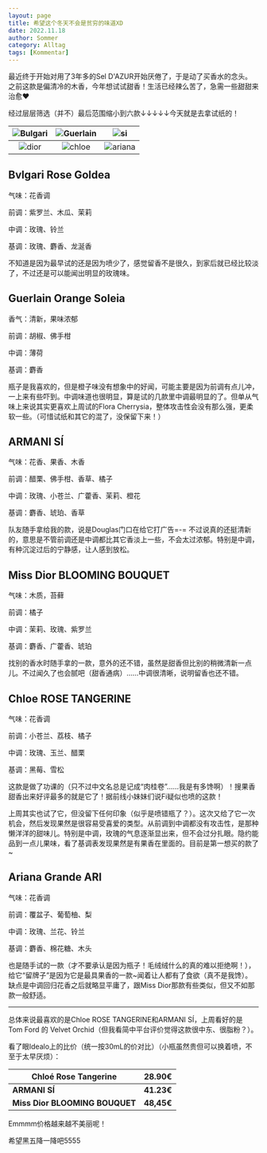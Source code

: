 ```yaml
---
layout: page
title: 希望这个冬天不会是贫穷的味道XD
date: 2022.11.18
author: Sommer
category: Alltag
tags: [Kommentar]
---
```


最近终于开始对用了3年多的Sel D'AZUR开始厌倦了，于是动了买香水的念头。之前这款是偏清冷的木香，今年想试试甜香！生活已经辣么苦了，急需一些甜甜来治愈❤

经过层层筛选（并不）最后范围缩小到六款↓↓↓↓↓今天就是去拿试纸的！

| <img src="https://d17ay45ieegnqm.cloudfront.net/images/thumbs256/miswag_dgGIQLLfNz7J.jpg" alt="Bulgari" /> | <img src="https://cdn.parfumdreams.de/Img/Art/13/GUERLAIN-Aqua-Allegoria-Orange-Soleia-Eau-de-Toilette-Spray-91171_17.jpg" alt="Guerlain" /> | <img src="https://cdn.shopify.com/s/files/1/0507/4177/2457/products/armani_si_50ml-min_db232031-151a-439e-877a-db8a46196f19_256x.jpg?v=1611582876" alt="si" /> |
| :----------------------------------------------------------: | :----------------------------------------------------------: | :----------------------------------------------------------: |
| <img src="https://tshop.r10s.com/13a/374/d5e5/0a00/8006/f927/0a2a/114eecb0e50242ac110005.jpg?_ex=256x256" alt="dior" /> | <img src="https://www.parfumcenter.nl/media/catalog/product/cache/1/image/256x/9df78eab33525d08d6e5fb8d27136e95/c/h/chloe-fleur_de_parfum_parfumcenter_1.jpg" alt="chloe" /> | <img src="https://www.parfumcenter.nl/media/catalog/product/cache/1/image/256x/9df78eab33525d08d6e5fb8d27136e95/a/r/ariana_grande_ari_parfumcenter.jpg" alt="ariana" /> |



## Bvlgari Rose Goldea

气味：花香调

前调：紫罗兰、木瓜、茉莉

中调：玫瑰、铃兰

基调：玫瑰、麝香、龙涎香

不知道是因为最早试的还是因为喷少了，感觉留香不是很久，到家后就已经比较淡了，不过还是可以能闻出明显的玫瑰味。



## Guerlain Orange Soleia

香气：清新，果味浓郁

前调：胡椒、佛手柑

中调：薄荷

基调：麝香

瓶子是我喜欢的，但是橙子味没有想象中的好闻，可能主要是因为前调有点儿冲，一上来有些吓到。中调味道也很明显，算是试的几款里中调最明显的了。但单从气味上来说其实更喜欢上周试的Flora Cherrysia，整体攻击性会没有那么强，更柔软一些。（可惜试纸和其它的混了，没保留下来！）



## ARMANI SÍ

气味：花香、果香、木香

前调：醋栗、佛手柑、香草、橘子

中调：玫瑰、小苍兰、广藿香、茉莉、橙花

基调：麝香、琥珀、香草

队友随手拿给我的款，说是Douglas门口在给它打广告=-= 不过说真的还挺清新的，意思是不管前调还是中调都比其它香淡上一些，不会太过浓郁。特别是中调，有种沉淀过后的宁静感，让人感到放松。



## Miss Dior BLOOMING BOUQUET

气味：木质，苔藓

前调：橘子

中调：茉莉、玫瑰、紫罗兰

基调：麝香、广藿香、琥珀

找别的香水时随手拿的一款，意外的还不错，虽然是甜香但比别的稍微清新一点儿。不过闻久了也会腻吧（甜香通病）……中调很清晰，说明留香也还不错。



## Chloe ROSE TANGERINE

气味：花香调

前调：小苍兰、荔枝、橘子

中调：玫瑰、玉兰、醋栗

基调：黑莓、雪松

这款是做了功课的（只不过中文名总是记成“肉桂卷”……我是有多馋啊）！搜果香甜香出来好评最多的就是它了！据前线小妹妹们说Fi疑似也喷的这款！

上周其实也试了它，但没留下任何印象（似乎是喷错瓶了？）。这次又给了它一次机会，然后发现果然是很容易受喜爱的类型。从前调到中调都没有攻击性，是那种懒洋洋的甜味儿。特别是中调，玫瑰的气息逐渐显出来，但不会过分扎眼。隐约能品到一点儿果味，看了基调表发现果然是有果香在里面的。目前是第一想买的款了~



## Ariana Grande ARI

气味：花香调

前调：覆盆子、葡萄柚、梨

中调：玫瑰、兰花、铃兰

基调：麝香、棉花糖、木头

也是随手试的一款（才不要承认是因为瓶子！毛绒绒什么的真的难以拒绝啊！），给它“留牌子”是因为它是最具果香的一款~闻着让人都有了食欲（真不是我馋）。缺点是中调回归花香之后就略显平庸了，跟Miss Dior那款有些类似，但又不如那款一般舒适。

---

总体来说最喜欢的是Chloe ROSE TANGERINE和ARMANI SÍ，上周看好的是 Tom Ford 的 Velvet Orchid（但我看简中平台评价觉得这款很中东、很脂粉？）。

看了眼Idealo上的比价（统一按30mL的价对比）（小瓶虽然贵但可以换着喷，不至于太早厌烦）：

| **Chloé Rose Tangerine**       | 28.90€     |
| ------------------------------ | ---------- |
| **ARMANI SÍ**                  | **41.23€** |
| **Miss Dior BLOOMING BOUQUET** | **48,45€** |

Emmmm价格越来越不美丽呢！

希望黑五降一降吧5555
